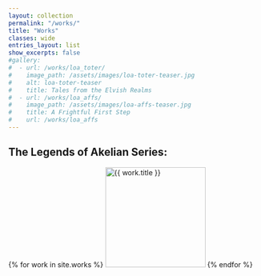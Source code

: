 ```yaml
---
layout: collection
permalink: "/works/"
title: "Works"
classes: wide
entries_layout: list
show_excerpts: false
#gallery:
#  - url: /works/loa_toter/
#    image_path: /assets/images/loa-toter-teaser.jpg
#    alt: loa-toter-teaser
#    title: Tales from the Elvish Realms
#  - url: /works/loa_affs/
#    image_path: /assets/images/loa-affs-teaser.jpg
#    title: A Frightful First Step
#    url: /works/loa_affs
---
```


## The Legends of Akelian Series:
<div class="row">
{% for work in site.works %}
  <a href="{{ work.url }}"><img src="{{ work.teaser }}" width=200 alt="{{ work.title }}"></a>
{% endfor %}
</div>
